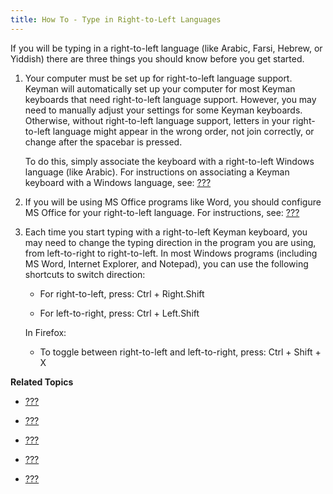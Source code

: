 ```yaml
---
title: How To - Type in Right-to-Left Languages
---
```


If you will be typing in a right-to-left language (like Arabic, Farsi,
Hebrew, or Yiddish) there are three things you should know before you
get started.

1.  Your computer must be set up for right-to-left language support.
    Keyman will automatically set up your computer for most Keyman
    keyboards that need right-to-left language support. However, you may
    need to manually adjust your settings for some Keyman keyboards.
    Otherwise, without right-to-left language support, letters in your
    right-to-left language might appear in the wrong order, not join
    correctly, or change after the spacebar is pressed.

    To do this, simply associate the keyboard with a right-to-left
    Windows language (like Arabic). For instructions on associating a
    Keyman keyboard with a Windows language, see:
    [???](#start_configure_computer)

2.  If you will be using MS Office programs like Word, you should
    configure MS Office for your right-to-left language. For
    instructions, see: [???](#start_configure_office)

3.  Each time you start typing with a right-to-left Keyman keyboard, you
    may need to change the typing direction in the program you are
    using, from left-to-right to right-to-left. In most Windows programs
    (including MS Word, Internet Explorer, and Notepad), you can use the
    following shortcuts to switch direction:

    -   For right-to-left, press: Ctrl + Right.Shift

    -   For left-to-right, press: Ctrl + Left.Shift

    In Firefox:

    -   To toggle between right-to-left and left-to-right, press: Ctrl +
        Shift + X

**Related Topics**

-   [???](#start_configure_computer)

-   [???](#start_download-install_keyboard)

-   [???](#start_configure_office)

-   [???](#start_font)

-   [???](#basic_enable_keyboard)
